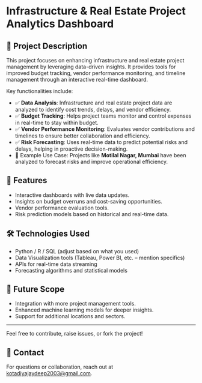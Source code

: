 # Infrastructure & Real Estate Project Analytics Dashboard

## 📖 Project Description
This project focuses on enhancing infrastructure and real estate project management by leveraging data-driven insights. It provides tools for improved budget tracking, vendor performance monitoring, and timeline management through an interactive real-time dashboard.

Key functionalities include:
- ✅ **Data Analysis**: Infrastructure and real estate project data are analyzed to identify cost trends, delays, and vendor efficiency.
- ✅ **Budget Tracking**: Helps project teams monitor and control expenses in real-time to stay within budget.
- ✅ **Vendor Performance Monitoring**: Evaluates vendor contributions and timelines to ensure better collaboration and efficiency.
- ✅ **Risk Forecasting**: Uses real-time data to predict potential risks and delays, helping in proactive decision-making.
- 📍 Example Use Case: Projects like **Motilal Nagar, Mumbai** have been analyzed to forecast risks and improve operational efficiency.

## 📂 Features
- Interactive dashboards with live data updates.
- Insights on budget overruns and cost-saving opportunities.
- Vendor performance evaluation tools.
- Risk prediction models based on historical and real-time data.

## 🛠 Technologies Used
- Python / R / SQL (adjust based on what you used)
- Data Visualization tools (Tableau, Power BI, etc. – mention specifics)
- APIs for real-time data streaming
- Forecasting algorithms and statistical models

## 🚀 Future Scope
- Integration with more project management tools.
- Enhanced machine learning models for deeper insights.
- Support for additional locations and sectors.

---

Feel free to contribute, raise issues, or fork the project!

## 📧 Contact
For questions or collaboration, reach out at kotadiyajaydeep2003@gmail.com.


